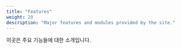 ```yaml
---
title: "Features"
weight: 20
description: "Major features and modules provided by the site."
---
```


이곳은 주요 기능들에 대한 소개입니다.
